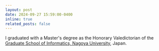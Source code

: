 ```yaml
---
layout: post
date: 2024-09-27 15:59:00-0400
inline: true
related_posts: false
---
```


I graduated with a Master's degree as the Honorary Valedictorian of the [Graduate School of Informatics, Nagoya University](https://www.i.nagoya-u.ac.jp/), Japan.
